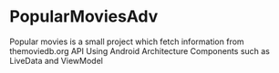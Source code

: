 # PopularMoviesAdv
Popular movies is a small project which fetch information from themoviedb.org API 
Using Android Architecture Components such as LiveData and ViewModel

